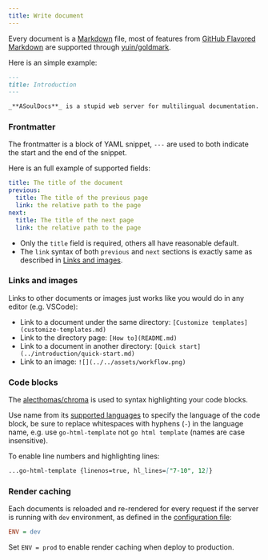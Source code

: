 ```yaml
---
title: Write document
---
```


Every document is a [Markdown](https://www.markdownguide.org/) file, most of features from [GitHub Flavored Markdown](https://github.github.com/gfm/) are supported through [yuin/goldmark](https://github.com/yuin/goldmark).

Here is an simple example:

```markdown
---
title: Introduction
---

_**ASoulDocs**_ is a stupid web server for multilingual documentation.
```

### Frontmatter

The frontmatter is a block of YAML snippet, `---` are used to both indicate the start and the end of the snippet.

Here is an full example of supported fields:

```yaml
title: The title of the document
previous:
  title: The title of the previous page
  link: the relative path to the page
next:
  title: The title of the next page
  link: the relative path to the page
```

- Only the `title` field is required, others all have reasonable default.
- The `link` syntax of both `previous` and `next` sections is exactly same as described in [Links and images](#links-and-images).

### Links and images

Links to other documents or images just works like you would do in any editor (e.g. VSCode):

- Link to a document under the same directory: `[Customize templates](customize-templates.md)`
- Link to the directory page: `[How to](README.md)`
- Link to a document in another directory: `[Quick start](../introduction/quick-start.md)`
- Link to an image: `![](../../assets/workflow.png)`

### Code blocks

The [alecthomas/chroma](https://github.com/alecthomas/chroma) is used to syntax highlighting your code blocks.

Use name from its [supported languages](https://github.com/alecthomas/chroma#supported-languages) to specify the language of the code block, be sure to replace whitespaces with hyphens (`-`) in the language name, e.g. use `go-html-template` not `go html template` (names are case insensitive).

To enable line numbers and highlighting lines:

```markdown
...go-html-template {linenos=true, hl_lines=["7-10", 12]}
```

### Render caching

Each documents is reloaded and re-rendered for every request if the server is running with `dev` environment, as defined in the [configuration file](set-up-documentation.md#configuration-file):

```ini
ENV = dev
```

Set `ENV = prod` to enable render caching when deploy to production.
